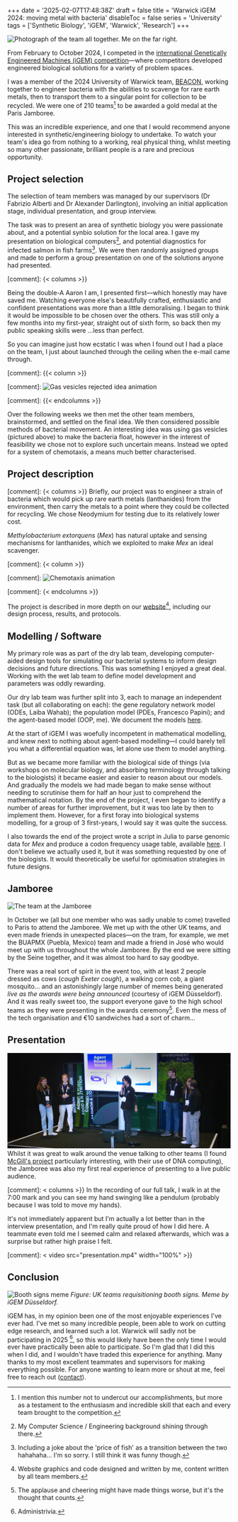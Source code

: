 +++
date = '2025-02-07T17:48:38Z'
draft = false
title = 'Warwick iGEM 2024: moving metal with bacteria'
disableToc = false
series = 'University'
tags = ['Synthetic Biology', 'iGEM', 'Warwick', 'Research']
+++

![Photograph of the team all together. Me on the far right.](/posts/igem/parisigemnight.webp)

From February to October 2024, I competed in the [international
Genetically Engineered Machines (iGEM)
competition](https://competition.igem.org/)—where competitors
developed engineered biological solutions for a variety of problem
spaces.

I was a member of the 2024 University of Warwick team,
[BEACON](https://2024.igem.wiki/warwick), working together to engineer
bacteria with the abilities to scavenge for rare earth metals, then to
transport them to a singular point for collection to be recycled. We
were one of 210 teams[^1] to be awarded a gold medal at the Paris
Jamboree.

This was an incredible experience, and one that I would recommend
anyone interested in synthetic/engineering biology to undertake. To
watch your team's idea go from nothing to a working, real physical
thing, whilst meeting so many other passionate, brilliant people is a
rare and precious opportunity.


## Project selection
The selection of team members was managed by our supervisors (Dr
Fabrizio Alberti and Dr Alexander Darlington), involving an initial
application stage, individual presentation, and group interview. 

The task was to present an area of synthetic biology you were
passionate about, and a potential synbio solution for the local
area. I gave my presentation on biological computers[^2], and
potential diagnostics for infected salmon in fish farms[^3]. We were
then randomly assigned groups and made to perform a group presentation
on one of the solutions anyone had presented.

[comment]: {< columns >}}

Being the double-A Aaron I am, I presented first—which honestly may
have saved me. Watching everyone else's beautifully crafted,
enthusiastic and confident presentations was more than a little
demoralising. I began to think it would be impossible to be chosen
over the others. This was still only a few months into my first-year,
straight out of sixth form, so back then my public speaking skills
were ...less than perfect.

So you can imagine just how ecstatic I was when I found out I had a
place on the team, I just about launched through the ceiling when the
e-mail came through.

[comment]: {{< column >}}

[comment]: ![Gas vesicles rejected idea animation](/posts/igem/gasvesicles.webp)

[comment]: {{< endcolumns >}}

Over the following weeks we then met the other team members,
brainstormed, and settled on the final idea. We then considered
possible methods of bacterial movement. An interesting idea was using
gas vesicles (pictured above) to make the bacteria float, however in
the interest of feasibility we chose not to explore such uncertain
means. Instead we opted for a system of chemotaxis, a means much
better characterised.

## Project description
[comment]: {< columns >}} 
Briefly, our project was to engineer a strain of
bacteria which would pick up rare earth metals (lanthanides) from the
environment, then carry the metals to a point where they could be
collected for recycling. We chose Neodymium for testing due to its
relatively lower cost.

*Methylobacterium extorquens* (*Mex*) has natural uptake and sensing
mechanisms for lanthanides, which we exploited to make *Mex* an ideal
scavenger.

[comment]: {< column >}}

[comment]: ![Chemotaxis animation](/posts/igem/chemotaxis.webp)

[comment]: {< endcolumns >}}

The project is described in more depth on our
[website](https://2024.igem.wiki/warwick)[^4], including our design
process, results, and protocols.


## Modelling / Software
My primary role was as part of the dry lab team, developing
computer-aided design tools for simulating our bacterial systems to
inform design decisions and future directions. This was something I
enjoyed a great deal. Working with the wet lab team to define model
development and parameters was oddly rewarding.

Our dry lab team was further split into 3, each to manage an
independent task (but all collaborating on each): the gene regulatory
network model (ODEs, Laiba Wahab); the population model (PDEs,
Francesco Papini); and the agent-based model (OOP, me). We document
the models [here](https://2024.igem.wiki/warwick/model).

At the start of iGEM I was woefully incompetent in mathematical
modelling, and knew next to nothing about agent-based modelling—I
could barely tell you what a differential equation was, let alone use
them to model anything.

But as we became more familiar with the biological side of things (via
workshops on molecular biology, and absorbing terminology through
talking to the biologists) it became easier and easier to reason about
our models. And gradually the models we had made began to make sense
without needing to scrutinise them for half an hour just to comprehend
the mathematical notation. By the end of the project, I even began to
identify a number of areas for further improvement, but it was too
late by then to implement them. However, for a first foray into
biological systems modelling, for a group of 3 first-years, I would
say it was quite the success.

I also towards the end of the project wrote a script in Julia to parse
genomic data for *Mex* and produce a codon frequency usage table,
available
[here](https://2024.igem.wiki/warwick/contribution#codon-usage-frequency-table).
I don't believe we actually used it, but it was something requested by
one of the biologists. It would theoretically be useful for
optimisation strategies in future designs.

## Jamboree
![The team at the Jamboree](/posts/igem/teamjamboree.webp)

In October we (all but one member who was sadly unable to come)
travelled to Paris to attend the Jamboree. We met up with the other UK
teams, and even made friends in unexpected places—on the tram, for
example, we met the BUAPMX (Puebla, Mexico) team and made a friend in
José who would meet up with us throughout the whole Jamboree. By the
end we were sitting by the Seine together, and it was almost too hard
to say goodbye. 

There was a real sort of spirit in the event too, with at least 2
people dressed as cows (*cough Exeter cough*), a walking corn cob, a
giant mosquito... and an astonishingly large number of memes being
generated *live as the awards were being announced* (courtesy of iGEM
Düsseldorf). And it was really sweet too, the support everyone gave to
the high school teams as they were presenting in the awards
ceremony[^6]. Even the mess of the tech organisation and €10
sandwiches had a sort of charm...


[^6]: The applause and cheering might have made things worse, but it's
	the thought that counts.



## Presentation
![Me presenting](presentation.webp) Whilst it was great to walk around
the venue talking to other teams (I found [McGill's
project](https://2024.igem.wiki/mcgill/description) particularly
interesting, with their use of DNA computing), the
Jamboree was also my first real experience of presenting to a live
public audience.

[comment]: < columns >}} In the recording of our full talk, I walk in at the 7:00 mark and you can see my hand swinging like a pendulum (probably because I was told to move my hands).

It's not immediately apparent but I'm actually a lot better than in
the interview presentation, and I'm really quite proud of how I did
here. A teammate even told me I seemed calm and relaxed afterwards,
which was a surprise but rather high praise I felt.

[comment]: < video src="presentation.mp4" width="100%" >}}

## Conclusion
![Booth signs meme](/posts/igem/boothsignsmeme.webp) 
*Figure: UK teams requisitioning booth signs. Meme by iGEM Düsseldorf.*

iGEM has, in my opinion been one of the most enjoyable experiences
I've ever had. I've met so many incredible people, been able to work
on cutting edge research, and learned such a lot. Warwick will sadly
not be participating in 2025 [^7], so this would likely have been the
only time I would ever have practically been able to participate. So
I'm glad that I did this when I did, and I wouldn't have traded this
experience for anything. Many thanks to my most excellent teammates
and supervisors for making everything possible. For anyone wanting to
learn more or shout at me, feel free to reach out
([contact](/about/)).


[^1]: I mention this number not to undercut our accomplishments, but
    more as a testament to the enthusiasm and incredible skill that
    each and every team brought to the competition.
	
[^2]: My Computer Science / Engineering background shining through
    there.

[^3]: Including a joke about the 'price of fish' as a transition
    between the two hahahaha... I'm so sorry. I still think it was
    funny though.

[^4]: Website graphics and code designed and written by me, content
    written by all team members.

[^7]: Administrivia.
